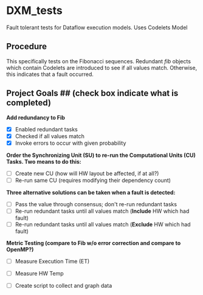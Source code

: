 # DXM_tests
Fault tolerant tests for Dataflow execution models. Uses Codelets Model

## Procedure
This specifically tests on the Fibonacci sequences. Redundant *fib* objects
which contain Codelets are introduced to see if all values match.
Otherwise, this indicates that a fault occurred.<br/>

## Project Goals ## (check box indicate what is completed)
__Add redundancy to Fib__
- [X] Enabled redundant tasks
- [X] Checked if all values match 
- [X] Invoke errors to occur with given probability

__Order the Synchronizing Unit (SU) to re-run the Computational Units (CU) Tasks. Two means to do this:__
- [ ] Create new CU (how will HW layout be affected, if at all?)
- [ ] Re-run same CU (requires modifying their dependency count)

__Three alternative solutions can be taken when a fault is detected:__
- [ ] Pass the value through consensus; don't re-run redundant tasks
- [ ] Re-run redundant tasks until all values match (**Include** HW which had fault)
- [ ] Re-run redundant tasks until all values match (**Exclude** HW which had fault)

__Metric Testing (compare to Fib w/o error correction and compare to OpenMP?)__
- [ ] Measure Execution Time (ET)
- [ ] Measure HW Temp
- [ ] Create script to collect and graph data


